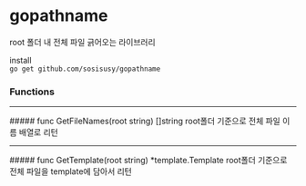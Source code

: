 # gopathname

root 폴더 내 전체 파일 긁어오는 라이브러리   
   
install   
`go get github.com/sosisusy/gopathname`   
   
### Functions   
<hr />   
##### func GetFileNames(root string) []string   
root폴더 기준으로 전체 파일 이름 배열로 리턴   
<hr />   
##### func GetTemplate(root string) *template.Template   
root폴더 기준으로 전체 파일을 template에 담아서 리턴
